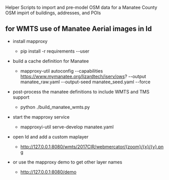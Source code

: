 Helper Scripts to import and pre-model OSM data for a Manatee County OSM impirt of buildings, addresses, and POIs


## for WMTS use of Manatee Aerial images in Id 
* install mapproxy
   * pip install -r requirements --user
* build a cache definition for Manatee
   * mapproxy-util autoconfig --capabilities https://www.mymanatee.org/lizardtech/iserv/ows? --output manatee_raw.yaml --output-seed manatee_seed.yaml --force

* post-process the manatee definitions to include WMTS and TMS support
   * python ./build_manatee_wmts.py

* start the mapproxy service
   * mapproxyi-util serve-develop manatee.yaml 

* open Id and add a custom maplayer
   * http://127.0.0.1:8080/wmts/2017CIR/webmercator/{zoom}/{x}/{y}.png

* or use the mapproxy demo to get other layer names
    * http://127.0.0.1:8080/demo
